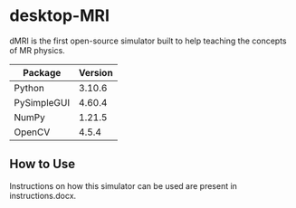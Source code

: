 # desktop-MRI
dMRI is the first open-source simulator built to help teaching the concepts of MR physics.

| Package     | Version |
|-------------|---------|
| Python      | 3.10.6  |
| PySimpleGUI | 4.60.4  |
| NumPy       | 1.21.5  |
| OpenCV      | 4.5.4   |

## How to Use

Instructions on how this simulator can be used are present in instructions.docx. 
